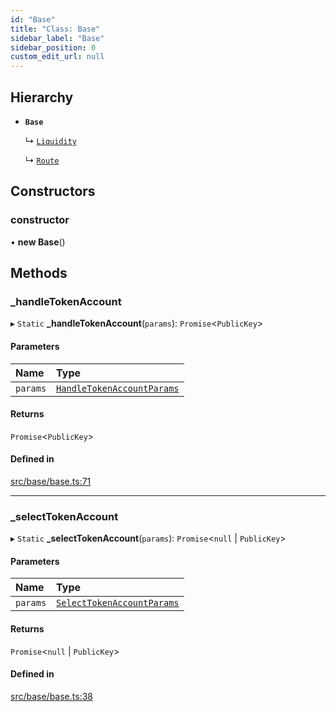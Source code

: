 ```yaml
---
id: "Base"
title: "Class: Base"
sidebar_label: "Base"
sidebar_position: 0
custom_edit_url: null
---
```


## Hierarchy

- **`Base`**

  ↳ [`Liquidity`](Liquidity.md)

  ↳ [`Route`](Route.md)

## Constructors

### constructor

• **new Base**()

## Methods

### \_handleTokenAccount

▸ `Static` **_handleTokenAccount**(`params`): `Promise`<`PublicKey`\>

#### Parameters

| Name | Type |
| :------ | :------ |
| `params` | [`HandleTokenAccountParams`](../interfaces/HandleTokenAccountParams.md) |

#### Returns

`Promise`<`PublicKey`\>

#### Defined in

[src/base/base.ts:71](https://github.com/alpha-defi/raydium-sdk/blob/ce1010a/src/base/base.ts#L71)

___

### \_selectTokenAccount

▸ `Static` **_selectTokenAccount**(`params`): `Promise`<``null`` \| `PublicKey`\>

#### Parameters

| Name | Type |
| :------ | :------ |
| `params` | [`SelectTokenAccountParams`](../interfaces/SelectTokenAccountParams.md) |

#### Returns

`Promise`<``null`` \| `PublicKey`\>

#### Defined in

[src/base/base.ts:38](https://github.com/alpha-defi/raydium-sdk/blob/ce1010a/src/base/base.ts#L38)
